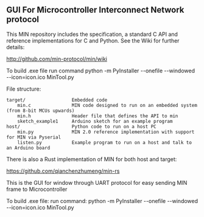 ## GUI For Microcontroller Interconnect Network protocol

This MIN repository includes the specification, a standard C API and
reference implementations for C and Python. See the Wiki for further
details:

http://github.com/min-protocol/min/wiki

To build .exe file
run command python -m PyInstaller --onefile --windowed --icon=icon.ico MinTool.py

File structure:

    target/	                Embedded code
        min.c               MIN code designed to run on an embedded system (from 8-bit MCUs upwards)
        min.h               Header file that defines the API to min
	    sketch_example1     Arduino sketch for an example program
    host/                   Python code to run on a host PC
        min.py              MIN 2.0 reference implementation with support for MIN via Pyserial
	    listen.py           Example program to run on a host and talk to an Arduino board

There is also a Rust implementation of MIN for both host and target:

https://github.com/qianchenzhumeng/min-rs

This is the GUI for window through UART protocol for easy sending MIN frame to Microcontroller

To build .exe file:
    run command: python -m PyInstaller --onefile --windowed --icon=icon.ico MinTool.py